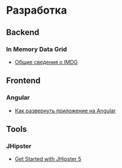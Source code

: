 # Разработка

## Backend

### In Memory Data Grid
* [Общие сведения о IMDG](https://habr.com/ru/post/126580/)

## Frontend

### Angular
* [Как развернуть приложение на Angular](http://learn.javascript.ru/screencast/angular#intro-starting-video)

## Tools

### JHipster
* [Get Started with JHipster 5](https://www.youtube.com/watch?v=-VQ_SVkaXbs)

